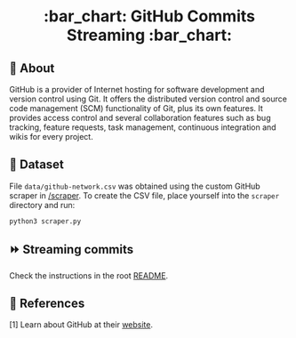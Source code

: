 <h1 align="center"> :bar_chart: GitHub Commits Streaming :bar_chart:</h1>

## :speech_balloon: About

GitHub is a provider of Internet hosting for software development and version
control using Git. It offers the distributed version control and source code
management (SCM) functionality of Git, plus its own features. It provides access
control and several collaboration features such as bug tracking, feature
requests, task management, continuous integration and wikis for every project.

## :open_file_folder: Dataset

File `data/github-network.csv` was obtained using the custom GitHub scraper in
[/scraper](./scraper). To create the CSV file, place yourself into the `scraper`
directory and run:

```
python3 scraper.py
```

## :fast_forward: Streaming commits

Check the instructions in the root [README](../../README.md).

## :scroll: References

<a id="1">[1]</a> Learn about GitHub at their
[website](https://www.github.com/).
